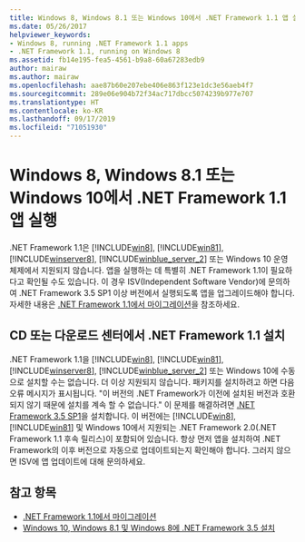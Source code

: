 ```yaml
---
title: Windows 8, Windows 8.1 또는 Windows 10에서 .NET Framework 1.1 앱 실행
ms.date: 05/26/2017
helpviewer_keywords:
- Windows 8, running .NET Framework 1.1 apps
- .NET Framework 1.1, running on Windows 8
ms.assetid: fb14e195-fea5-4561-b9a8-60a67283edb9
author: mairaw
ms.author: mairaw
ms.openlocfilehash: aae87b60e207ebe406e863f123e1dc3e56aeb4f7
ms.sourcegitcommit: 289e06e904b72f34ac717dbcc5074239b977e707
ms.translationtype: HT
ms.contentlocale: ko-KR
ms.lasthandoff: 09/17/2019
ms.locfileid: "71051930"
---
```

# <a name="run-net-framework-11-apps-on-windows-8-windows-81-or-windows-10"></a>Windows 8, Windows 8.1 또는 Windows 10에서 .NET Framework 1.1 앱 실행

.NET Framework 1.1은 [!INCLUDE[win8](../../../includes/win8-md.md)], [!INCLUDE[win81](../../../includes/win81-md.md)], [!INCLUDE[winserver8](../../../includes/winserver8-md.md)], [!INCLUDE[winblue_server_2](../../../includes/winblue-server-2-md.md)] 또는 Windows 10 운영 체제에서 지원되지 않습니다. 앱을 실행하는 데 특별히 .NET Framework 1.1이 필요하다고 확인될 수도 있습니다. 이 경우 ISV(Independent Software Vendor)에 문의하여 .NET Framework 3.5 SP1 이상 버전에서 실행되도록 앱을 업그레이드해야 합니다. 자세한 내용은 [.NET Framework 1.1에서 마이그레이션](../migration-guide/migrating-from-the-net-framework-1-1.md)을 참조하세요.

## <a name="install-the-net-framework-11-from-a-cd-or-download-center"></a>CD 또는 다운로드 센터에서 .NET Framework 1.1 설치

.NET Framework 1.1을 [!INCLUDE[win8](../../../includes/win8-md.md)], [!INCLUDE[win81](../../../includes/win81-md.md)], [!INCLUDE[winserver8](../../../includes/winserver8-md.md)], [!INCLUDE[winblue_server_2](../../../includes/winblue-server-2-md.md)] 또는 Windows 10에 수동으로 설치할 수는 없습니다. 더 이상 지원되지 않습니다. 패키지를 설치하려고 하면 다음 오류 메시지가 표시됩니다. "이 버전의 .NET Framework가 이전에 설치된 버전과 호환되지 않기 때문에 설치를 계속 할 수 없습니다." 이 문제를 해결하려면 [.NET Framework 3.5 SP1](https://www.microsoft.com/download/details.aspx?id=22)을 설치합니다. 이 버전에는 [!INCLUDE[win8](../../../includes/win8-md.md)], [!INCLUDE[win81](../../../includes/win81-md.md)] 및 Windows 10에서 지원되는 .NET Framework 2.0(.NET Framework 1.1 후속 릴리스)이 포함되어 있습니다. 항상 먼저 앱을 설치하여 .NET Framework의 이후 버전으로 자동으로 업데이트되는지 확인해야 합니다. 그러지 않으면 ISV에 앱 업데이트에 대해 문의하세요.

## <a name="see-also"></a>참고 항목

- [.NET Framework 1.1에서 마이그레이션](../migration-guide/migrating-from-the-net-framework-1-1.md)
- [Windows 10, Windows 8.1 및 Windows 8에 .NET Framework 3.5 설치](dotnet-35-windows-10.md)
